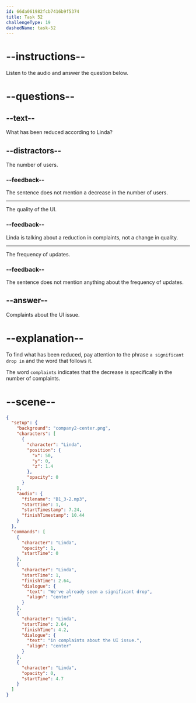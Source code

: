 ```yaml
---
id: 66da061982fcb7416b9f5374
title: Task 52
challengeType: 19
dashedName: task-52
---
```

<!--
AUDIO REFERENCE:
Linda: We've already seen a significant drop in complaints about the UI issue.
-->

# --instructions--

Listen to the audio and answer the question below.

# --questions--

## --text--

What has been reduced according to Linda?

## --distractors--

The number of users.

### --feedback--

The sentence does not mention a decrease in the number of users.

---

The quality of the UI.

### --feedback--

Linda is talking about a reduction in complaints, not a change in quality.

---

The frequency of updates.

### --feedback--

The sentence does not mention anything about the frequency of updates.

## --answer--

Complaints about the UI issue.

# --explanation--

To find what has been reduced, pay attention to the phrase `a significant drop in` and the word that follows it. 

The word `complaints` indicates that the decrease is specifically in the number of complaints. 

# --scene--

```json
{
  "setup": {
    "background": "company2-center.png",
    "characters": [
      {
        "character": "Linda",
        "position": {
          "x": 50,
          "y": 0,
          "z": 1.4
        },
        "opacity": 0
      }
    ],
    "audio": {
      "filename": "B1_3-2.mp3",
      "startTime": 1,
      "startTimestamp": 7.24,
      "finishTimestamp": 10.44
    }
  },
  "commands": [
    {
      "character": "Linda",
      "opacity": 1,
      "startTime": 0
    },
    {
      "character": "Linda",
      "startTime": 1,
      "finishTime": 2.64,
      "dialogue": {
        "text": "We've already seen a significant drop",
        "align": "center"
      }
    },
    {
      "character": "Linda",
      "startTime": 2.64,
      "finishTime": 4.2,
      "dialogue": {
        "text": "in complaints about the UI issue.",
        "align": "center"
      }
    },
    {
      "character": "Linda",
      "opacity": 0,
      "startTime": 4.7
    }
  ]
}
```

